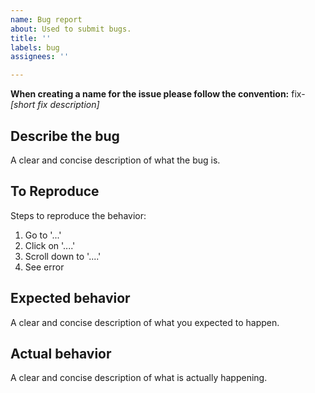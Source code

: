 ```yaml
---
name: Bug report
about: Used to submit bugs.
title: ''
labels: bug
assignees: ''

---
```


**When creating a name for the issue please follow the convention:** 
fix-*[short fix description]*

## Describe the bug
A clear and concise description of what the bug is.

## To Reproduce
Steps to reproduce the behavior:
1. Go to '...'
2. Click on '....'
3. Scroll down to '....'
4. See error

## Expected behavior
A clear and concise description of what you expected to happen.

## Actual behavior
A clear and concise description of what is actually happening.
